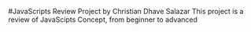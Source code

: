 #JavaScripts Review Project by Christian Dhave Salazar
This project is a review of JavaScipts Concept, from beginner to advanced
